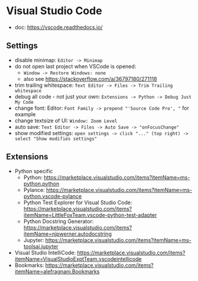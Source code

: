 # Visual Studio Code
- doc: <https://vscode.readthedocs.io/>

## Settings
- disable minimap: `Editor -> Minimap`
- do not open last project when VSCode is opened:
  - `Window -> Restore Windows: none`
  - also see <https://stackoverflow.com/a/36797180/271118>
- trim trailing whitespace: `Text Editor -> Files -> Trim Trailing whitespace`
- debug all code - not just your own: `Extensions -> Python -> Debug Just My Code`
- change font: Editor: `Font Family -> prepend "'Source Code Pro', "` for example
- change textsize of UI: `Window: Zoom Level`
- auto save: `Text Editor -> Files -> Auto Save -> "onFocusChange"`
- show modified settings: `open settings -> click "..." (top right) -> select "Show modifies settings"`

## Extensions
- Python specific
  - Python: https://marketplace.visualstudio.com/items?itemName=ms-python.python
  - Pylance: https://marketplace.visualstudio.com/items?itemName=ms-python.vscode-pylance
  - Python Test Explorer for Visual Studio Code: https://marketplace.visualstudio.com/items?itemName=LittleFoxTeam.vscode-python-test-adapter
  - Python Docstring Generator: https://marketplace.visualstudio.com/items?itemName=njpwerner.autodocstring
  - Jupyter: https://marketplace.visualstudio.com/items?itemName=ms-toolsai.jupyter
- Visual Studio IntelliCode: https://marketplace.visualstudio.com/items?itemName=VisualStudioExptTeam.vscodeintellicode
- Bookmarks: https://marketplace.visualstudio.com/items?itemName=alefragnani.Bookmarks
